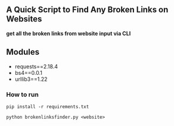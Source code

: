 ## A Quick Script to Find Any Broken Links on Websites



**get all the broken links from website input via CLI** 

## Modules

- requests==2.18.4
- bs4==0.0.1
- urllib3==1.22

### How to run

```pip install -r requirements.txt ```

```python brokenlinksfinder.py <website>```

